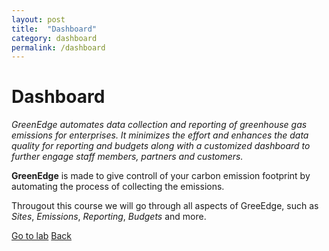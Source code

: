 ```yaml
---
layout: post
title:  "Dashboard"
category: dashboard
permalink: /dashboard
---
```

# Dashboard
*GreenEdge automates data collection and reporting of greenhouse gas emissions for enterprises. It minimizes the effort and enhances the data quality for reporting and budgets along with a customized dashboard to further engage staff members, partners and customers.*

**GreenEdge** is made to give controll of your carbon emission footprint by automating the process of collecting the emissions.

Througout this course we will go through all aspects of GreeEdge, such as *Sites*, *Emissions*, *Reporting*, *Budgets* and more.

<a class="offset-4 btn btn-success btn-lg" href="/dashboard-lab" role="button">Go to lab</a>
<a class="btn btn-info btn-lg" href="/" role="button">Back</a>